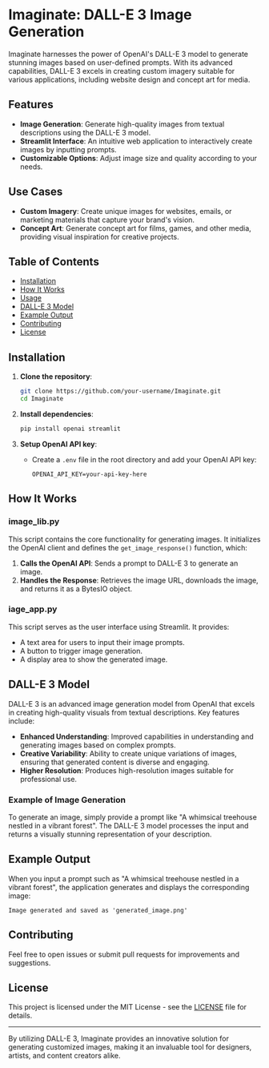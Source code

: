 # Imaginate: DALL-E 3 Image Generation

Imaginate harnesses the power of OpenAI's DALL-E 3 model to generate stunning images based on user-defined prompts. With its advanced capabilities, DALL-E 3 excels in creating custom imagery suitable for various applications, including website design and concept art for media.

## Features

- **Image Generation**: Generate high-quality images from textual descriptions using the DALL-E 3 model.
- **Streamlit Interface**: An intuitive web application to interactively create images by inputting prompts.
- **Customizable Options**: Adjust image size and quality according to your needs.

## Use Cases

- **Custom Imagery**: Create unique images for websites, emails, or marketing materials that capture your brand's vision.
- **Concept Art**: Generate concept art for films, games, and other media, providing visual inspiration for creative projects.

## Table of Contents

- [Installation](#installation)
- [How It Works](#how-it-works)
- [Usage](#usage)
- [DALL-E 3 Model](#dall-e-3-model)
- [Example Output](#example-output)
- [Contributing](#contributing)
- [License](#license)

## Installation

1. **Clone the repository**:
   ```bash
   git clone https://github.com/your-username/Imaginate.git
   cd Imaginate
   ```

2. **Install dependencies**:
   ```bash
   pip install openai streamlit
   ```

3. **Setup OpenAI API key**:
   - Create a `.env` file in the root directory and add your OpenAI API key:
     ```
     OPENAI_API_KEY=your-api-key-here
     ```

## How It Works

### image_lib.py

This script contains the core functionality for generating images. It initializes the OpenAI client and defines the `get_image_response()` function, which:

1. **Calls the OpenAI API**: Sends a prompt to DALL-E 3 to generate an image.
2. **Handles the Response**: Retrieves the image URL, downloads the image, and returns it as a BytesIO object.

### iage_app.py

This script serves as the user interface using Streamlit. It provides:

- A text area for users to input their image prompts.
- A button to trigger image generation.
- A display area to show the generated image.

## DALL-E 3 Model

DALL-E 3 is an advanced image generation model from OpenAI that excels in creating high-quality visuals from textual descriptions. Key features include:

- **Enhanced Understanding**: Improved capabilities in understanding and generating images based on complex prompts.
- **Creative Variability**: Ability to create unique variations of images, ensuring that generated content is diverse and engaging.
- **Higher Resolution**: Produces high-resolution images suitable for professional use.

### Example of Image Generation

To generate an image, simply provide a prompt like "A whimsical treehouse nestled in a vibrant forest". The DALL-E 3 model processes the input and returns a visually stunning representation of your description.

## Example Output

When you input a prompt such as "A whimsical treehouse nestled in a vibrant forest", the application generates and displays the corresponding image:

```
Image generated and saved as 'generated_image.png'
```

## Contributing

Feel free to open issues or submit pull requests for improvements and suggestions.

## License

This project is licensed under the MIT License - see the [LICENSE](LICENSE) file for details.

---

By utilizing DALL-E 3, Imaginate provides an innovative solution for generating customized images, making it an invaluable tool for designers, artists, and content creators alike.
